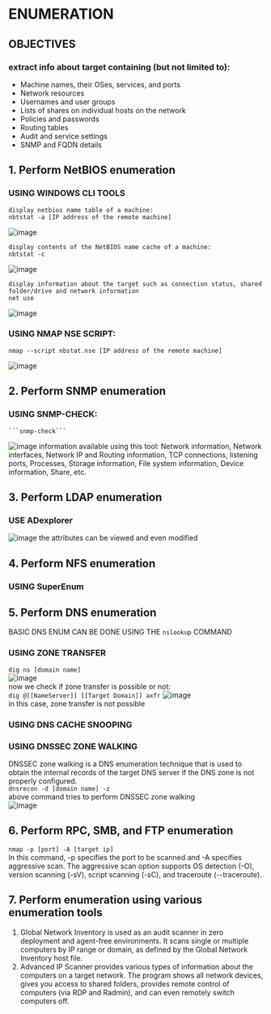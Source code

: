 # ENUMERATION
## OBJECTIVES
### extract info about target containing (but not limited to): 
* Machine names, their OSes, services, and ports
* Network resources
* Usernames and user groups
* Lists of shares on individual hosts on the network
* Policies and passwords
* Routing tables
* Audit and service settings
* SNMP and FQDN details

## 1. Perform NetBIOS enumeration
### USING WINDOWS CLI TOOLS
    display netbios name table of a machine:
    nbtstat -a [IP address of the remote machine]
![image](https://user-images.githubusercontent.com/56624593/148431279-438eaac5-62ab-4923-b32f-f0e326002d75.png)

    display contents of the NetBIOS name cache of a machine:
    nbtstat -c
![image](https://user-images.githubusercontent.com/56624593/148431514-030b9604-6ee8-42b8-9468-a211b53ba28e.png)

    display information about the target such as connection status, shared folder/drive and network information
    net use
![image](https://user-images.githubusercontent.com/56624593/148431664-81a80dfc-d8b8-4497-891b-2def93c9dda1.png)

### USING NMAP NSE SCRIPT:
    nmap --script nbstat.nse [IP address of the remote machine]
![image](https://user-images.githubusercontent.com/56624593/148432346-c70acc52-08e6-4ba2-8ca3-dc42eeaf0187.png)
    
## 2. Perform SNMP enumeration
### USING SNMP-CHECK:
    ```snmp-check```
![image](https://user-images.githubusercontent.com/56624593/148436256-27dffcc6-0daa-458d-89b2-7dc92cd531be.png)
    information available using this tool:
     Network information, Network interfaces, Network IP and Routing information, TCP connections, listening ports, Processes, Storage information, File system information, 
     Device information, Share, etc.
## 3. Perform LDAP enumeration
### USE ADexplorer
![image](https://user-images.githubusercontent.com/56624593/148437662-7d92ce7b-afc1-4ef2-9754-d5a86875a2fd.png)
the attributes can be viewed and even modified
## 4. Perform NFS enumeration
### USING SuperEnum
## 5. Perform DNS enumeration
BASIC DNS ENUM CAN BE DONE USING THE ```nslookup``` COMMAND
### USING ZONE TRANSFER
```dig ns [domain name]``` <br>
![image](https://user-images.githubusercontent.com/56624593/148812390-22410873-9c1c-404d-b2ec-baf8f78e6850.png) <br>
now we check if zone transfer is possible or not: <br>
```dig @[[NameServer]] [[Target Domain]] axfr```
![image](https://user-images.githubusercontent.com/56624593/148812814-cf28728b-0b39-4684-a757-4bbcfe8f5f61.png) <br>
in this case, zone transfer is not possible
### USING DNS CACHE SNOOPING

### USING DNSSEC ZONE WALKING
DNSSEC zone walking is a DNS enumeration technique that is used to obtain the internal records of the target DNS server if the DNS zone is not properly configured. <br>
```dnsrecon -d [domain name] -z``` <br>
above command tries to perform DNSSEC zone walking <br>
![image](https://user-images.githubusercontent.com/56624593/148813618-61b3a509-a591-45a4-9b77-f158858e449b.png)

## 6. Perform RPC, SMB, and FTP enumeration
```nmap -p [port] -A [target ip]``` <br>
In this command, -p specifies the port to be scanned and -A specifies aggressive scan. The aggressive scan option supports OS detection (-O), version scanning (-sV), script scanning (-sC), and traceroute (--traceroute).

## 7. Perform enumeration using various enumeration tools
1. Global Network Inventory is used as an audit scanner in zero deployment and agent-free environments. It scans single or multiple computers by IP range or domain, as defined by the Global Network Inventory host file.
2. Advanced IP Scanner provides various types of information about the computers on a target network. The program shows all network devices, gives you access to shared folders, provides remote control of computers (via RDP and Radmin), and can even remotely switch computers off.
